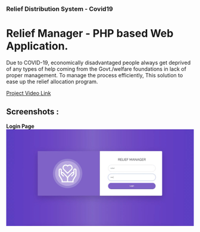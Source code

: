 ### Relief Distribution System - Covid19 

# Relief Manager - PHP based Web Application. 
Due to COVID-19, economically disadvantaged people always get deprived of any types of help coming from the Govt./welfare foundations in lack of proper management. To manage the process efficiently, This solution to ease up the relief allocation program.

[Project Video Link](https://www.youtube.com/watch?v=0p9mEZrkl5E)


## Screenshots :

**Login Page** 
![view](https://github.com/ruhulmus/Covid19-Relief-Management-PHP/blob/master/screenshots/Login-page.png)
